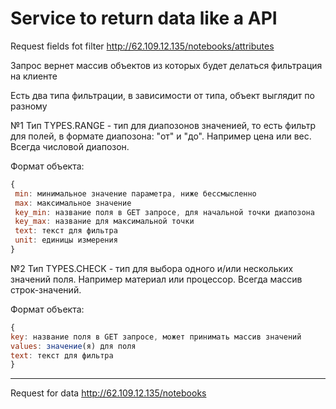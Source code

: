 # Service to return data like a API

Request fields fot filter http://62.109.12.135/notebooks/attributes

 Запрос вернет массив объектов из которых будет делаться фильтрация на клиенте

 Есть два типа фильтрации, в зависимости от типа, объект выглядит по разному

 №1 Тип TYPES.RANGE - тип для диапозонов значенией, то есть фильтр для полей, в формате диапозона: "от" и "до".
 Например цена или вес. Всегда числовой диапозон.

 Формат объекта:
 ```javascript
 {
  min: минимальное значение параметра, ниже бессмысленно
  max: максимальное значение
  key_min: название поля в GET запросе, для начальной точки диапозона
  key_max: название для максимальной точки
  text: текст для фильтра
  unit: единицы измерения
 }
 ```


  №2 Тип TYPES.CHECK - тип для выбора одного и/или нескольких значений поля.
 Например материал или процессор. Всегда массив строк-значений.

 Формат объекта:
  ```javascript
 {
  key: название поля в GET запросе, может принимать массив значений
  values: значение(я) для поля
  text: текст для фильтра
 }
 ```
------------------------------------------

Request for data http://62.109.12.135/notebooks 
